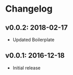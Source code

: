 # Changelog

## v0.0.2: 2018-02-17

- Updated Boilerplate

## v0.0.1: 2016-12-18

- Initial release
